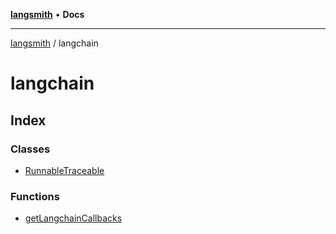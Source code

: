 [**langsmith**](../README.md) • **Docs**

***

[langsmith](../README.md) / langchain

# langchain

## Index

### Classes

- [RunnableTraceable](classes/RunnableTraceable.md)

### Functions

- [getLangchainCallbacks](functions/getLangchainCallbacks.md)
